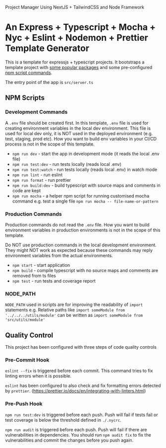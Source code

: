 Project Manager
Using NextJS + TailwindCSS and Node Framework

# An Express + Typescript + Mocha + Nyc + Eslint + Nodemon + Prettier Template Generator

This is a template for expressjs + typescript projects. It bootstraps a template project with [some popular packages](#Configuration-Files) and some pre-configured [npm script commands](#NPM-Scripts).

The entry point of the app is `src/server.ts`

## NPM Scripts

### Development Commands

A `.env` file should be created first. In this template, `.env` file is used for creating environment variables in the local dev environment. This file is used for local dev only, it is NOT used in the deployed environment (e.g. test, staging, prod etc). How you want to build env variables in your CI/CD process is not in the scope of this template.

- `npm run dev` - start the app in development mode (it reads the local .env file)
- `npm run test:dev` - run tests locally (reads local .env)
- `npm run test:watch` - run tests locally (reads local .env) in watch mode
- `npm run lint` - run eslint
- `npm run format` - run prettier
- `npm run build:dev` - build typescript with source maps and comments in code are kept
- `npm run mocha` - a helper npm script for running customised mocha command e.g. test a single file `npm run mocha -- file-name-or-pattern`

### Production Commands

Production commands do not read the `.env` file. How you want to build environment variables in production environments is not in the scope of this template.

Do NOT use production commands in the local development environment. They might NOT work as expected because these commands may reply environment variables from the actual environments.

- `npm start` - start application
- `npm build` - compile typescript with no source maps and comments are removed from ts files
- `npm test` - run tests and coverage report

### NODE_PATH

`NODE_PATH` used in scripts are for improving the readability of `import` statements e.g. Relative paths like `import someModule from '../../../utils/module'` can be written as `import someModule from 'src/utils/module'`

## Quality Control

This project has been configured with three steps of code quality controls

### Pre-Commit Hook

`eslint --fix` is triggered before each commit. This command tries to fix linting errors when it is possible.

`eslint` has been configured to also check and fix formatting errors detected by `prettier`. (https://prettier.io/docs/en/integrating-with-linters.html)

### Pre-Push Hook

`npm run test:dev` is triggered before each push. Push will fail if tests fail or test coverage is below the threshold defined in `./.nycrc`.

`npm run audit` is triggered before each push. Push will fail if there are vulnerabilities in dependencies. You should run `npm audit fix` to fix the vulnerabilities and commit the changes before you push again.
